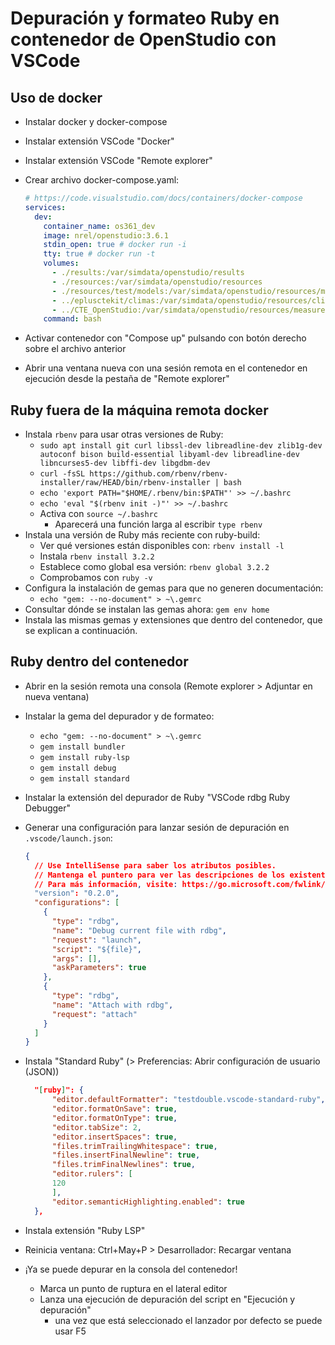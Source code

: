 # Depuración y formateo Ruby en contenedor de OpenStudio con VSCode

## Uso de docker

- Instalar docker y docker-compose
- Instalar extensión VSCode "Docker"
- Instalar extensión VSCode "Remote explorer"
- Crear archivo docker-compose.yaml:

  ```yaml
  # https://code.visualstudio.com/docs/containers/docker-compose
  services:
    dev:
      container_name: os361_dev
      image: nrel/openstudio:3.6.1
      stdin_open: true # docker run -i
      tty: true # docker run -t
      volumes:
        - ./results:/var/simdata/openstudio/results
        - ./resources:/var/simdata/openstudio/resources
        - ./resources/test/models:/var/simdata/openstudio/resources/models
        - ../eplusctekit/climas:/var/simdata/openstudio/resources/climates
        - ../CTE_OpenStudio:/var/simdata/openstudio/resources/measures
      command: bash
  ```

- Activar contenedor con "Compose up" pulsando con botón derecho sobre el archivo anterior
- Abrir una ventana nueva con una sesión remota en el contenedor en ejecución desde la pestaña de "Remote explorer"

## Ruby fuera de la máquina remota docker

- Instala `rbenv` para usar otras versiones de Ruby:
  - `sudo apt install git curl libssl-dev libreadline-dev zlib1g-dev autoconf bison build-essential libyaml-dev libreadline-dev libncurses5-dev libffi-dev libgdbm-dev`
  - `curl -fsSL https://github.com/rbenv/rbenv-installer/raw/HEAD/bin/rbenv-installer | bash`
  - `echo 'export PATH="$HOME/.rbenv/bin:$PATH"' >> ~/.bashrc`
  - `echo 'eval "$(rbenv init -)"' >> ~/.bashrc`
  - Activa con `source ~/.bashrc`
    - Aparecerá una función larga al escribir `type rbenv`
- Instala una versión de Ruby más reciente con ruby-build:
  - Ver qué versiones están disponibles con: `rbenv install -l`
  - Instala `rbenv install 3.2.2`
  - Establece como global esa versión: `rbenv global 3.2.2`
  - Comprobamos con `ruby -v`
- Configura la instalación de gemas para que no generen documentación:
  - `echo "gem: --no-document" > ~\.gemrc`
- Consultar dónde se instalan las gemas ahora: `gem env home`
- Instala las mismas gemas y extensiones que dentro del contenedor, que se explican a continuación.

## Ruby dentro del contenedor

- Abrir en la sesión remota una consola (Remote explorer > Adjuntar en nueva ventana)
- Instalar la gema del depurador y de formateo:
  - `echo "gem: --no-document" > ~\.gemrc`
  - `gem install bundler`
  - `gem install ruby-lsp`
  - `gem install debug`
  - `gem install standard`
- Instalar la extensión del depurador de Ruby "VSCode rdbg Ruby Debugger"
- Generar una configuración para lanzar sesión de depuración en `.vscode/launch.json`:

  ```json
  {
    // Use IntelliSense para saber los atributos posibles.
    // Mantenga el puntero para ver las descripciones de los existentes atributos.
    // Para más información, visite: https://go.microsoft.com/fwlink/?linkid=830387
    "version": "0.2.0",
    "configurations": [
      {
        "type": "rdbg",
        "name": "Debug current file with rdbg",
        "request": "launch",
        "script": "${file}",
        "args": [],
        "askParameters": true
      },
      {
        "type": "rdbg",
        "name": "Attach with rdbg",
        "request": "attach"
      }
    ]
  }
  ```

- Instala "Standard Ruby" (> Preferencias: Abrir configuración de usuario (JSON))

  ```json
    "[ruby]": {
        "editor.defaultFormatter": "testdouble.vscode-standard-ruby",
        "editor.formatOnSave": true,
        "editor.formatOnType": true,
        "editor.tabSize": 2,
        "editor.insertSpaces": true,
        "files.trimTrailingWhitespace": true,
        "files.insertFinalNewline": true,
        "files.trimFinalNewlines": true,
        "editor.rulers": [
        120
        ],
        "editor.semanticHighlighting.enabled": true
    },
  ```

- Instala extensión "Ruby LSP"
- Reinicia ventana: Ctrl+May+P > Desarrollador: Recargar ventana
- ¡Ya se puede depurar en la consola del contenedor!
  - Marca un punto de ruptura en el lateral editor
  - Lanza una ejecución de depuración del script en "Ejecución y depuración"
    - una vez que está seleccionado el lanzador por defecto se puede usar F5
